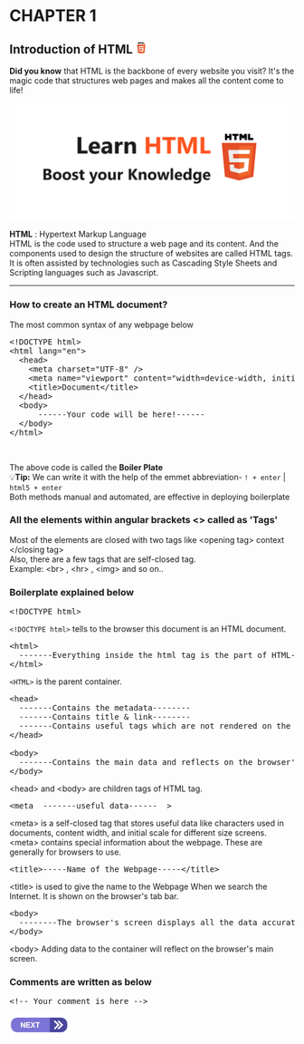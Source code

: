 # CHAPTER 1

## Introduction of HTML <img src="https://github.com/Ninja-Vikash/Assets/blob/main/Asset%20Icon/htmlLogo.png" height="20px" />
<p> <b>Did you know</b> that HTML is the backbone of every website you visit? It's the magic code that structures web pages and makes all the content come to life!</p>

![Banner](https://github.com/Ninja-Vikash/Assets/blob/main/HTML%20Assets/HTML.png)

<p><b>HTML</b> : Hypertext Markup Language<br>
HTML is the code used to structure a web page and its content. And the components used to design the structure of websites are called HTML tags. It is often assisted by technologies such as Cascading Style Sheets and Scripting languages such as Javascript.</p>
<hr>
 
### How to create an HTML document?
The most common syntax of any webpage below
<pre>
&lt!DOCTYPE html&gt
&lthtml lang="en"&gt
  &lthead&gt
    &ltmeta charset="UTF-8" /&gt
    &ltmeta name="viewport" content="width=device-width, initial-scale=1.0" /&gt
    &lttitle&gtDocument&lt/title&gt
  &lt/head&gt
  &ltbody&gt
      ------Your code will be here!------
  &lt/body&gt
&lt/html&gt
</pre>
<br>

The above code is called the **Boiler Plate** <br>
:bulb:<b>Tip:</b>  We can write it with the help of the emmet abbreviation- `! + enter` | `html5 + enter` <br>
Both methods manual and automated, are effective in deploying boilerplate <br>

### All the elements within angular brackets <> called as 'Tags'
Most of the elements are closed with two tags like &lt;opening tag&gt; context &lt;/closing tag&gt; <br>
Also, there are a few tags that are self-closed tag.<br>
Example: &lt;br&gt; , &lt;hr&gt; , &lt;img&gt; and so on..

### Boilerplate explained below
<pre>
&lt!DOCTYPE html&gt
</pre>
`<!DOCTYPE html>` tells to the browser this document is an HTML document.

<pre>
&lthtml&gt
  -------Everything inside the html tag is the part of HTML--------
&lt/html&gt  
</pre>
`<HTML>` is the parent container.

<pre>
&lthead&gt
  -------Contains the metadata--------
  -------Contains title & link--------
  -------Contains useful tags which are not rendered on the browser's screen--------
&lt/head&gt

&ltbody&gt
  -------Contains the main data and reflects on the browser's screen--------
&lt/body&gt
</pre>

<p>&lthead&gt and &ltbody&gt are children tags of HTML tag.</p>
<pre>
&ltmeta  -------useful data------  &gt
</pre>
<p>&ltmeta&gt is a self-closed tag that stores useful data like characters used in documents, content width, and initial scale for different size screens.<br>
&ltmeta&gt contains special information about the webpage. These are generally for browsers to use.</p>
<pre>
&lttitle&gt-----Name of the Webpage-----&lt/title&gt
</pre>
<p>&lttitle&gt is used to give the name to the Webpage When we search the Internet. It is shown on the browser's tab bar.</p>
<pre>
&ltbody&gt
  --------The browser's screen displays all the data accurately.---------
&lt/body&gt
</pre>
<p>&ltbody&gt Adding data to the container will reflect on the browser's main screen.</p>

### Comments are written as below 
<pre>
&lt!-- Your comment is here --&gt
</pre>

<p>
  <a href="https://github.com/Ninja-Vikash/HTML/tree/main/CHAPTER%202%20-%20HTML%20Fundamental">
   <img src="https://github.com/Ninja-Vikash/Assets/blob/main/HTML%20Assets/next-removebg-preview.png" height="40px"/>
  </a>
</p>
